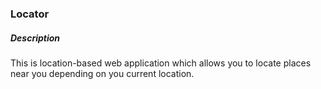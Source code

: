 ### Locator

##### Description

This is location-based web application which allows you to locate places near you depending on you current location.